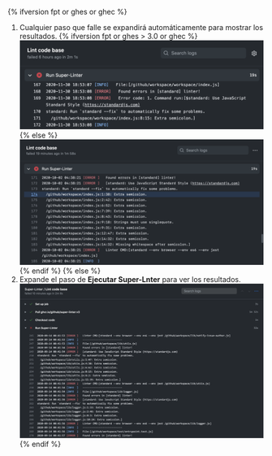 {% ifversion fpt or ghes or ghec %}
1. Cualquier paso que falle se expandirá automáticamente para mostrar los resultados.
   {% ifversion fpt or ghes > 3.0 or ghec %}
   ![Resultados del flujo de trabajo de Super linter](/assets/images/help/repository/super-linter-workflow-results-updated-2.png){% else %}
![Super linter workflow results](/assets/images/help/repository/super-linter-workflow-results-updated.png){% endif %}
{% else %}
1. Expande el paso de **Ejecutar Super-Lnter** para ver los resultados. ![Resultados del flujo de trabajo de Super linter](/assets/images/help/repository/super-linter-workflow-results.png)
{% endif %}
